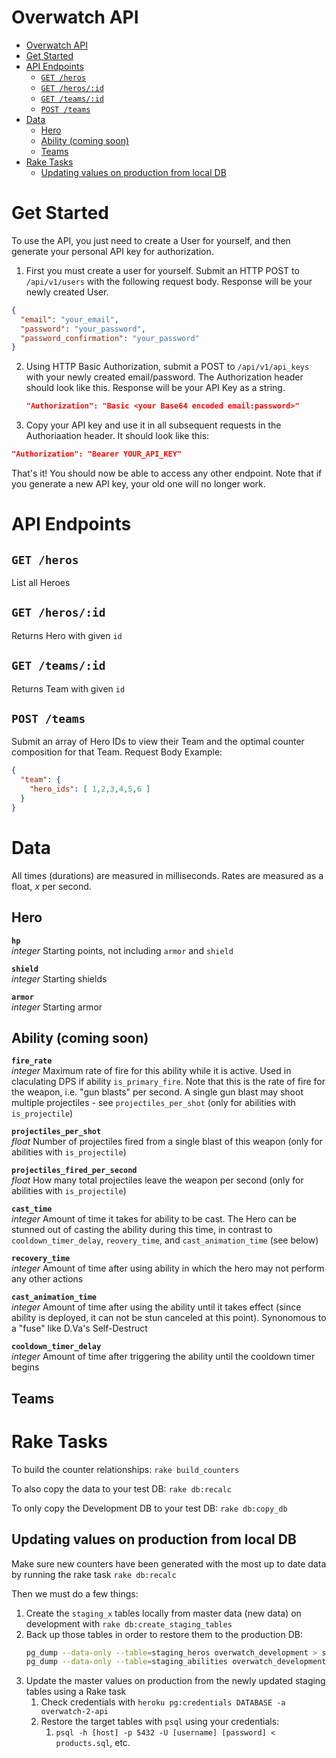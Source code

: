 # Overwatch API
- [Overwatch API](#overwatch-api)
- [Get Started](#get-started)
- [API Endpoints](#api-endpoints)
  - [`GET /heros`](#get-heros)
  - [`GET /heros/:id`](#get-herosid)
  - [`GET /teams/:id`](#get-teamsid)
  - [`POST /teams`](#post-teams)
- [Data](#data)
  - [Hero](#hero)
  - [Ability (coming soon)](#ability-coming-soon)
  - [Teams](#teams)
- [Rake Tasks](#rake-tasks)
  - [Updating values on production from local DB](#updating-values-on-production-from-local-db)

# Get Started

To use the API, you just need to create a User for yourself, and then generate your personal API key for authorization.

1. First you must create a user for yourself. Submit an HTTP POST to `/api/v1/users` with the following request body. Response will be your newly created User.
  ```json
  {
    "email": "your_email",
    "password": "your_password",
    "password_confirmation": "your_password"
  }
  ```
2. Using HTTP Basic Authorization, submit a POST to `/api/v1/api_keys` with your newly created email/password. The Authorization header should look like this. Response will be your API Key as a string.
   ```json
   "Authorization": "Basic <your Base64 encoded email:password>"
   ```
3. Copy your API key and use it in all subsequent requests in the Authoriaation header. It should look like this:
  ```json
  "Authorization": "Bearer YOUR_API_KEY"
  ```
That's it! You should now be able to access any other endpoint. Note that if you generate a new API key, your old one will no longer work.

# API Endpoints

## `GET /heros`
List all Heroes
## `GET /heros/:id`
Returns Hero with given `id`
## `GET /teams/:id`
Returns Team with given `id`
## `POST /teams`
Submit an array of Hero IDs to view their Team and the optimal counter composition for that Team.
Request Body Example:
  ```json
  {
    "team": {
      "hero_ids": [ 1,2,3,4,5,6 ]
    }
  }
  ```

# Data

All times (durations) are measured in milliseconds. Rates are measured as a float, *x* per second.

## Hero

__`hp`__  
*integer* Starting points, not including `armor` and `shield`

__`shield`__  
*integer* Starting shields

__`armor`__  
*integer* Starting armor


## Ability (coming soon)

__`fire_rate`__  
*integer* Maximum rate of fire for this ability while it is active. Used in claculating DPS if ability `is_primary_fire`.
Note that this is the rate of fire for the weapon, i.e. "gun blasts" per second. A single gun blast may shoot multiple projectiles - see `projectiles_per_shot` (only for abilities with `is_projectile`)

__`projectiles_per_shot`__  
*float* Number of projectiles fired from a single blast of this weapon (only for abilities with `is_projectile`)

__`projectiles_fired_per_second`__  
*float* How many total projectiles leave the weapon per second (only for abilities with `is_projectile`)

__`cast_time`__  
*integer* Amount of time it takes for ability to be cast. The Hero can be stunned out of casting the ability during this time, in contrast to `cooldown_timer_delay`, `reovery_time`, and `cast_animation_time` (see below)

__`recovery_time`__  
*integer* Amount of time after using ability in which the hero may not perform any other actions

__`cast_animation_time`__  
*integer* Amount of time after using the ability until it takes effect (since ability is deployed, it can not be stun canceled at this point). Synonomous to a "fuse" like D.Va's Self-Destruct

__`cooldown_timer_delay`__  
*integer* Amount of time after triggering the ability until the cooldown timer begins


## Teams

# Rake Tasks

To build the counter relationships:
`rake build_counters`

To also copy the data to your test DB:
`rake db:recalc`

To only copy the Development DB to your test DB:
`rake db:copy_db`

## Updating values on production from local DB

Make sure new counters have been generated with the most up to date data by running the rake task `rake db:recalc`

Then we must do a few things:

1. Create the `staging_x` tables locally from master data (new data) on development with `rake db:create_staging_tables`
2. Back up those tables in order to restore them to the production DB:
   ```bash
   pg_dump --data-only --table=staging_heros overwatch_development > staging_heros.sql
   pg_dump --data-only --table=staging_abilities overwatch_development > staging_abilities.sql
   ```
3. Update the master values on production from the newly updated staging tables using a Rake task
   1. Check credentials with `heroku pg:credentials DATABASE -a overwatch-2-api`
   2. Restore the target tables with `psql` using your credentials:
      1. `psql -h [host] -p 5432 -U [username] [password] < products.sql`, etc.

